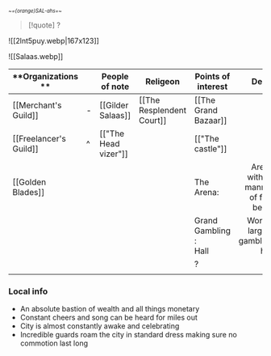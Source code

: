 <small><sub>*~={orange}SAL-ahs=~* </sub></small>
> [!quote] ?
> 
> 
![[2lnt5puy.webp|167x123]] 

![[Salaas.webp]]

| **Organizations **     |     | People of note       | **Religeon**              | **Points of interest**    |                               Desc. |
| ---------------------- | --- | -------------------- | ------------------------- | ------------------------- | ----------------------------------: |
| [[Merchant's Guild]]   | -   | [[Gilder Salaas]]    | [[The Resplendent Court]] | [[The Grand Bazaar]]      |                                     |
| [[Freelancer's Guild]] | ^   | [["The Head vizer"]] |                           | [["The castle"]]          |                                     |
| [[Golden Blades]]      |     |                      |                           | The Arena:                | Arena with all manner of foul beast |
|                        |     |                      |                           | Grand Gambling : <br>Hall |        Worlds largest gambling hall |
|                        |     |                      |                           | ?                         |                                     |
|                        |     |                      |                           |                           |                                     |
### Local info
- An absolute bastion of wealth and all things monetary 
- Constant cheers and song can be heard for miles out
- City is almost constantly awake and celebrating
- Incredible guards roam the city in standard dress making sure no commotion last long
